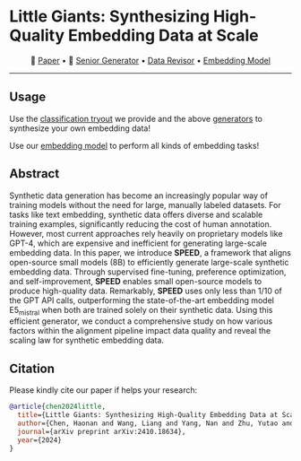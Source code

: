 # Little Giants: Synthesizing High-Quality Embedding Data at Scale


<p align="center">
📖 <a href="https://arxiv.org/pdf/2410.18634" target="_blank">Paper</a> • 🤗 <a href="https://huggingface.co/Haon-Chen/speed-synthesis-7b-senior" target="_blank">Senior Generator</a> • <a href="https://huggingface.co/Haon-Chen/speed-synthesis-7b-revisor" target="_blank">Data Revisor</a> • <a href="https://huggingface.co/Haon-Chen/speed-embedding-7b-instruct" target="_blank">Embedding Model</a>  <br>
</p>

---

## Usage

Use the [classification tryout](https://github.com/haon-chen/SPEED/blob/main/senior_model_tryout.py) we provide and the above [generators](https://huggingface.co/Haon-Chen/speed-synthesis-7b-senior) to synthesize your own embedding data!

Use our [embedding model](https://huggingface.co/Haon-Chen/speed-embedding-7b-instruct) to perform all kinds of embedding tasks!

## Abstract

Synthetic data generation has become an increasingly popular way of training models without the need for large, manually labeled datasets. For tasks like text embedding, synthetic data offers diverse and scalable training examples, significantly reducing the cost of human annotation. However, most current approaches rely heavily on proprietary models like GPT-4, which are expensive and inefficient for generating large-scale embedding data. In this paper, we introduce **SPEED**, a framework that aligns open-source small models (8B) to efficiently generate large-scale synthetic embedding data. Through supervised fine-tuning, preference optimization, and self-improvement, **SPEED** enables small open-source models to produce high-quality data.  Remarkably, **SPEED** uses only less than 1/10 of the GPT API calls, outperforming the state-of-the-art embedding model E5$_\text{mistral}$ when both are trained solely on their synthetic data. Using this efficient generator, we conduct a comprehensive study on how various factors within the alignment pipeline impact data quality and reveal the scaling law for synthetic embedding data.


## Citation
Please kindly cite our paper if helps your research:
```BibTex
@article{chen2024little,
  title={Little Giants: Synthesizing High-Quality Embedding Data at Scale},
  author={Chen, Haonan and Wang, Liang and Yang, Nan and Zhu, Yutao and Zhao, Ziliang and Wei, Furu and Dou, Zhicheng},
  journal={arXiv preprint arXiv:2410.18634},
  year={2024}
}
```
